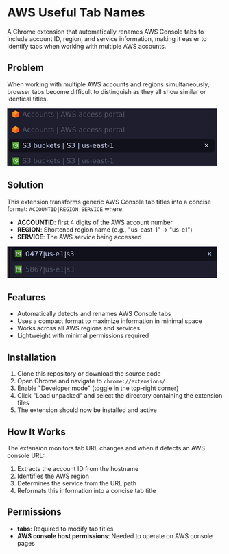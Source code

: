 # AWS Useful Tab Names

A Chrome extension that automatically renames AWS Console tabs to include account ID, region, and service information, making it easier to identify tabs when working with multiple AWS accounts.

## Problem

When working with multiple AWS accounts and regions simultaneously, browser tabs become difficult to distinguish as they all show similar or identical titles.

![Problem with AWS console tabs](assets/problem.png)

## Solution

This extension transforms generic AWS Console tab titles into a concise format: `ACCOUNTID|REGION|SERVICE` where:

- **ACCOUNTID**: first 4 digits of the AWS account number
- **REGION**: Shortened region name (e.g., "us-east-1" → "us-e1")
- **SERVICE**: The AWS service being accessed

![Solution with renamed tabs](assets/solution.png)

## Features

- Automatically detects and renames AWS Console tabs
- Uses a compact format to maximize information in minimal space
- Works across all AWS regions and services
- Lightweight with minimal permissions required

## Installation

1. Clone this repository or download the source code
2. Open Chrome and navigate to `chrome://extensions/`
3. Enable "Developer mode" (toggle in the top-right corner)
4. Click "Load unpacked" and select the directory containing the extension files
5. The extension should now be installed and active

## How It Works

The extension monitors tab URL changes and when it detects an AWS console URL:

1. Extracts the account ID from the hostname
2. Identifies the AWS region
3. Determines the service from the URL path
4. Reformats this information into a concise tab title

## Permissions

- **tabs**: Required to modify tab titles
- **AWS console host permissions**: Needed to operate on AWS console pages
